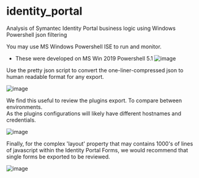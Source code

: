 # identity_portal
Analysis of Symantec Identity Portal business logic using Windows Powershell json filtering


You may use MS Windows Powershell ISE to run and monitor.
- These were developed on MS Win 2019 Powershell 5.1
![image](https://github.com/user-attachments/assets/e63de256-ec69-4459-a9d0-4d4b75f21768)


Use the pretty json script to convert the one-liner-compressed json to human readable format for any export.

![image](https://github.com/user-attachments/assets/0276263d-3f9a-4a5d-977d-18aa037983b5)

We find this useful to review the plugins export.  To compare between environments.  
As the plugins configurations will likely have different hostnames and credentials.

![image](https://github.com/user-attachments/assets/1cfdffc0-2943-439c-b386-a80488ea76c0)

Finally, for the complex 'layout' property that may contains 1000's of lines of javascript within the Identity Portal Forms, we would recommend that single forms be exported to be reviewed.

![image](https://github.com/user-attachments/assets/37f18706-b315-4615-af1e-ad0bb1ec8e75)
